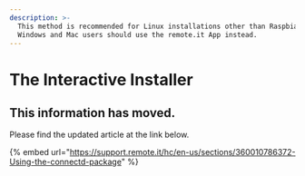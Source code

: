 ```yaml
---
description: >-
  This method is recommended for Linux installations other than Raspbian. 
  Windows and Mac users should use the remote.it App instead.
---
```


# The Interactive Installer

## This information has moved.

Please find the updated article at the link below.

{% embed url="https://support.remote.it/hc/en-us/sections/360010786372-Using-the-connectd-package" %}



